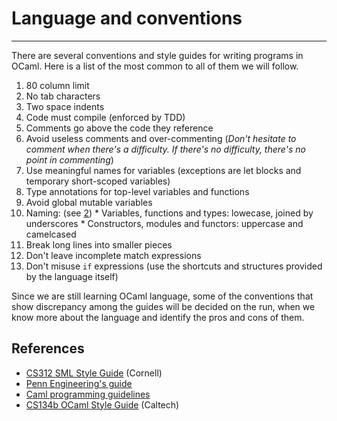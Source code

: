 # Language and conventions #

---


There are several conventions and style guides for writing programs in OCaml. Here is a list of the most common to all of them we will follow.

  1. 80 column limit
  1. No tab characters
  1. Two space indents
  1. Code must compile (enforced by TDD)
  1. Comments go above the code they reference
  1. Avoid useless comments and over-commenting (_Don't hesitate to comment when there's a difficulty. If there's no difficulty, there's no point in commenting_)
  1. Use meaningful names for variables (exceptions are let blocks and temporary short-scoped variables)
  1. Type annotations for top-level variables and functions
  1. Avoid global mutable variables
  1. Naming: (see [2](http://www.seas.upenn.edu/~cis500/cis500-f06/resources/programming_style.html#14))
    * Variables, functions and types: lowecase, joined by underscores
    * Constructors, modules and functors: uppercase and camelcased
  1. Break long lines into smaller pieces
  1. Don't leave incomplete match expressions
  1. Don't misuse `if` expressions (use the shortcuts and structures provided by the language itself)

Since we are still learning OCaml language, some of the conventions that show discrepancy among the guides will be decided on the run, when we know more about the language and identify the pros and cons of them.

## References ##

  * [CS312 SML Style Guide](http://www.cs.cornell.edu/Courses/cs312/2001sp/style.html) (Cornell)
  * [Penn Engineering's guide](http://www.seas.upenn.edu/~cis500/cis500-f06/resources/programming_style.html)
  * [Caml programming guidelines](http://caml.inria.fr/resources/doc/guides/guidelines.en.html)
  * [CS134b OCaml Style Guide](http://mojave.caltech.edu/jyh/classes/cs134/cs134b/2005/public_html/style.html) (Caltech)
